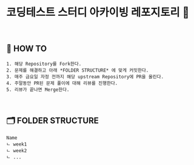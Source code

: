 # 코딩테스트 스터디 아카이빙 레포지토리 📝

<br>

## 🤔 HOW TO
```
1. 해당 Repository를 Fork한다.
2. 문제를 해결하고 아래 *FOLDER STRUCTURE* 에 맞게 커밋한다.
3. 매주 금요일 자정 전까지 해당 upstream Repository에 PR을 올린다.
4. 주말동안 PR된 문제 풀이에 대해 리뷰를 진행한다.
5. 리뷰가 끝나면 Merge한다.
```
<br>

## 🗂️ FOLDER STRUCTURE
```
Name
ㄴ week1
ㄴ week2
ㄴ ...
```
